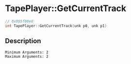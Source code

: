 # TapePlayer::GetCurrentTrack
```c
// 0x005f08e0
int TapePlayer::GetCurrentTrack(unk p0, unk p1)
```
## Description
```
Minimum Arguments: 2
Maximum Arguments: 2
```
